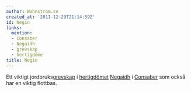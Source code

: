 ```yaml
---
author: Wahnstrom.se
created_at: '2011-12-29T21:14:59Z'
id: Negin
links:
  mention:
  - Consaber
  - Negaidh
  - grevskap
  - hertigdöme
title: Negin
---
```


Ett viktigt jordbruks[grevskap] i [hertigdömet][] [Negaidh] i [Consaber] som också har en viktig
flottbas.

  [grevskap]: grevskap
  [hertigdömet]: hertigdöme
  [Negaidh]: Negaidh
  [Consaber]: Consaber